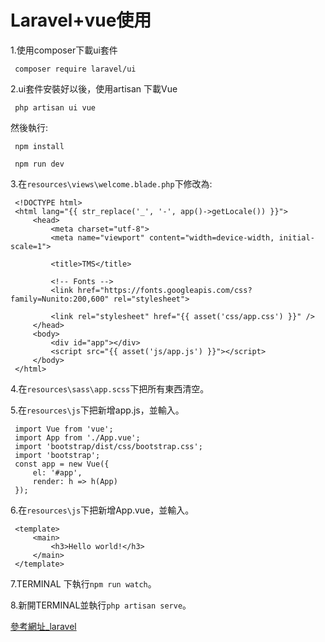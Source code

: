 # Laravel+vue使用

1.使用composer下載ui套件

     composer require laravel/ui
  
2.ui套件安裝好以後，使用artisan 下載Vue
 
     php artisan ui vue
     
 然後執行:
     
     npm install
     
     npm run dev
     
3.在`resources\views\welcome.blade.php`下修改為:

     <!DOCTYPE html>
     <html lang="{{ str_replace('_', '-', app()->getLocale()) }}">
         <head>
             <meta charset="utf-8">
             <meta name="viewport" content="width=device-width, initial-scale=1">

             <title>TMS</title>

             <!-- Fonts -->
             <link href="https://fonts.googleapis.com/css?family=Nunito:200,600" rel="stylesheet">

             <link rel="stylesheet" href="{{ asset('css/app.css') }}" />
         </head>
         <body>
             <div id="app"></div>
             <script src="{{ asset('js/app.js') }}"></script>
         </body>
     </html>

 4.在`resources\sass\app.scss`下把所有東西清空。
 
 5.在`resources\js`下把新增app.js，並輸入。
 
     import Vue from 'vue';
     import App from './App.vue';
     import 'bootstrap/dist/css/bootstrap.css';
     import 'bootstrap';
     const app = new Vue({
         el: '#app',
         render: h => h(App)
     });

 
 6.在`resources\js`下把新增App.vue，並輸入。
  
     <template>
         <main>
             <h3>Hello world!</h3>
         </main>
     </template>
     
7.TERMINAL 下執行`npm run watch`。

8.新開TERMINAL並執行`php artisan serve`。

 
[參考網址_laravel](https://laravel.com/docs/7.x/frontend#introduction)   
